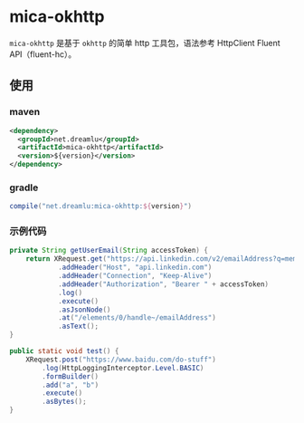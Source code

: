 # mica-okhttp
`mica-okhttp` 是基于 `okhttp` 的简单 http 工具包，语法参考 HttpClient Fluent API（fluent-hc）。

## 使用
### maven
```xml
<dependency>
  <groupId>net.dreamlu</groupId>
  <artifactId>mica-okhttp</artifactId>
  <version>${version}</version>
</dependency>
```

### gradle
```groovy
compile("net.dreamlu:mica-okhttp:${version}")
```

### 示例代码
```java
private String getUserEmail(String accessToken) {
    return XRequest.get("https://api.linkedin.com/v2/emailAddress?q=members&projection=(elements*(handle~))")
            .addHeader("Host", "api.linkedin.com")
            .addHeader("Connection", "Keep-Alive")
            .addHeader("Authorization", "Bearer " + accessToken)
            .log()
            .execute()
            .asJsonNode()
            .at("/elements/0/handle~/emailAddress")
            .asText();
}

public static void test() {
	XRequest.post("https://www.baidu.com/do-stuff")
		.log(HttpLoggingInterceptor.Level.BASIC)
		.formBuilder()
		.add("a", "b")
		.execute()
		.asBytes();
}
```
